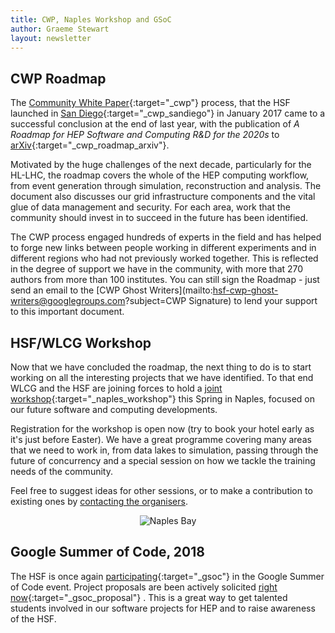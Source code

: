 ```yaml
---
title: CWP, Naples Workshop and GSoC
author: Graeme Stewart
layout: newsletter
---
```


## CWP Roadmap

The [Community White Paper](/activities/cwp.html){:target="_cwp"} process, that the HSF launched in
[San Diego](/newsletter/2017/02/01/CWPWorkshopSanDiego.html){:target="_cwp_sandiego"} in January 2017
came to a successful conclusion
at the end of last year, with the publication of *A Roadmap for HEP Software and
Computing R&D for the 2020s* to [arXiv](https://arxiv.org/abs/1712.06982){:target="_cwp_roadmap_arxiv"}.

Motivated by the huge challenges of the next decade, particularly for the HL-LHC, the roadmap
covers the whole of the HEP computing workflow, from event generation through simulation, reconstruction
and analysis. The document also discusses our grid infrastructure components
and the vital glue of data management and security. For each area, work that the community
should invest in to succeed in the future has been identified.

The CWP process engaged hundreds of experts in the field and has helped to forge new links between
people working in different experiments and in different regions who had not previously worked
together. This is reflected in the degree of support we have in the community, with more that 270
authors from more than 100 institutes. You can still sign the Roadmap - just send an email to
the [CWP Ghost Writers](mailto:hsf-cwp-ghost-writers@googlegroups.com?subject=CWP Signature) to lend
your support to this important document.

## HSF/WLCG Workshop

Now that we have concluded the roadmap, the next thing to do is to start working on all the
interesting projects that we have identified. To that end WLCG and the HSF are joining forces
to hold a [joint workshop](https://indico.cern.ch/event/658060/overview){:target="_naples_workshop"}
this Spring in Naples,
focused on our future software and computing developments.

Registration for the workshop is open now (try to book your hotel early as it's just before Easter).
We have a great programme covering many areas that we need to work in, from data lakes to
simulation, passing through the future of concurrency and a special session on how
we tackle the training needs of the community.

Feel free to suggest ideas for other sessions, or to make a contribution to existing ones
by [contacting the organisers](mailto:WLCG-HSF-Workshop-2018-organisation@cern.ch).

<div style="text-align:center"><img src="{{ '/images/workshops/naples-bay.jpg' | relative_url }}" alt="Naples Bay" /></div>

## Google Summer of Code, 2018

The HSF is once again [participating](/activities/gsoc.html){:target="_gsoc"}
in the Google Summer of Code event. Project proposals are been actively solicited
[right now](/gsoc/guideline.html){:target="_gsoc_proposal"} . This is a great
way to get talented students involved in our software projects for HEP and to
raise awareness of the HSF.
